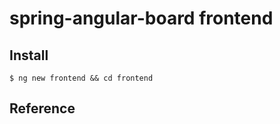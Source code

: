 # spring-angular-board frontend


## Install
```
$ ng new frontend && cd frontend
```

## Reference
